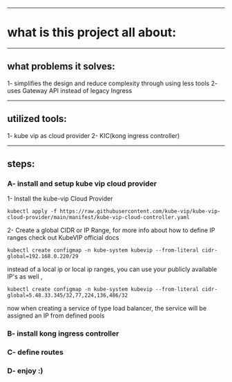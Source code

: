 
-------------------------------------------------
# what is this project all about:


-------------------------------------------------
## what problems it solves:
1- simplifies the design and reduce complexity through using less tools 
2- uses Gateway API instead of legacy Ingress

-------------------------------------------------
## utilized tools: 
1- kube vip as cloud provider
2- KIC(kong ingress controller)


-------------------------------------------------
## steps: 

### A- install and setup kube vip cloud provider

1- Install the kube-vip Cloud Provider

    kubectl apply -f https://raw.githubusercontent.com/kube-vip/kube-vip-cloud-provider/main/manifest/kube-vip-cloud-controller.yaml

2- Create a global CIDR or IP Range, for more info about how to define IP ranges check out KubeVIP official docs
    
    kubectl create configmap -n kube-system kubevip --from-literal cidr-global=192.168.0.220/29

instead of a local ip or local ip ranges, you can use your publicly available IP's as well , 

    kubectl create configmap -n kube-system kubevip --from-literal cidr-global=5.48.33.345/32,77,224,136,486/32

now when creating a service of type load balancer, the service will be assigned an IP from defined pools 



### B- install kong ingress controller

### C- define routes

### D- enjoy :)
